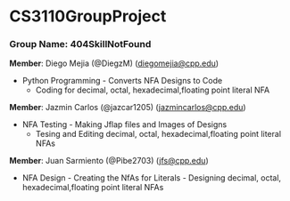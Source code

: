 # CS3110GroupProject

### Group Name: 404SkillNotFound

**Member**: Diego Mejia (@DiegzM) (diegomejia@cpp.edu)
* Python Programming - Converts NFA Designs to Code
    -  Coding for decimal, octal, hexadecimal,floating point literal NFA 

**Member**: Jazmin Carlos (@jazcar1205) (jazmincarlos@cpp.edu)
* NFA Testing - Making Jflap files and Images of Designs
    -  Tesing and Editing decimal, octal, hexadecimal,floating point literal NFAs 

**Member**: Juan Sarmiento (@Pibe2703) (jfs@cpp.edu)
* NFA Design - Creating the NfAs for Literals
      -  Designing decimal, octal, hexadecimal,floating point literal NFAs 
